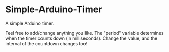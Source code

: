 # Simple-Arduino-Timer
A simple Arduino timer. 

Feel free to add/change anything you like. The "period" variable determines when the timer counts down (in milliseconds). Change the value, and the interval of the countdown changes too!


